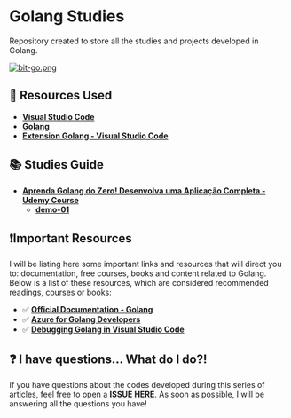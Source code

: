 # Golang Studies

Repository created to store all the studies and projects developed in Golang.

[![bit-go.png](https://i.postimg.cc/s204FQ2b/bit-go.png)](https://postimg.cc/GBGyGpGj)

## 🚀 Resources Used 

* **[Visual Studio Code](https://code.visualstudio.com/?WT.mc_id=javascript-0000-gllemos)**
* **[Golang](https://golang.org/doc/install)**
* **[Extension Golang - Visual Studio Code](https://marketplace.visualstudio.com/items?itemName=ms-vscode.Go&WT.mc_id=javascript-0000-gllemos)**


## 📚 Studies Guide 

- **[Aprenda Golang do Zero! Desenvolva uma Aplicação Completa - Udemy Course](https://www.udemy.com/course/aprenda-golang-do-zero-desenvolva-uma-aplicacao-completa)**
  - **[demo-01](./01-demo/README.md)**


## ❗️Important Resources

I will be listing here some important links and resources that will direct you to: documentation, free courses, books and content related to Golang. Below is a list of these resources, which are considered recommended readings, courses or books:

- ✅ **[Official Documentation - Golang](http://www.golangbr.org/doc/)**
- ✅ **[Azure for Golang Developers](https://docs.microsoft.com/azure/developer/go/?WT.mc_id=javascript-0000-gllemos)**
- ✅ **[Debugging Golang in Visual Studio Code](https://github.com/golang/vscode-go/blob/master/docs/debugging.md)**

## ❓ I have questions... What do I do?! 

If you have questions about the codes developed during this series of articles, feel free to open a **[ISSUE HERE](https://github.com/glaucia86/golang-studies/issues)**. As soon as possible, I will be answering all the questions you have!
